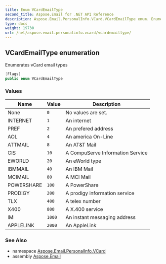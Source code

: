 ```yaml
---
title: Enum VCardEmailType
second_title: Aspose.Email for .NET API Reference
description: Aspose.Email.PersonalInfo.VCard.VCardEmailType enum. Enumerates vCard email types
type: docs
weight: 19730
url: /net/aspose.email.personalinfo.vcard/vcardemailtype/
---
```

## VCardEmailType enumeration

Enumerates vCard email types

```csharp
[Flags]
public enum VCardEmailType
```

### Values

| Name | Value | Description |
| --- | --- | --- |
| None | `0` | No values are set. |
| INTERNET | `1` | An internet |
| PREF | `2` | An prefered address |
| AOL | `4` | An america On-Line |
| ATTMAIL | `8` | An AT&amp;T Mail |
| CIS | `10` | A CompuServe Information Service |
| EWORLD | `20` | An eWorld type |
| IBMMAIL | `40` | An IBM Mail |
| MCIMAIL | `80` | A MCI Mail |
| POWERSHARE | `100` | A PowerShare |
| PRODIGY | `200` | A prodigy information service |
| TLX | `400` | A telex number |
| X400 | `800` | A X.400 service |
| IM | `1000` | An instant messaging address |
| APPLELINK | `2000` | An AppleLink |

### See Also

* namespace [Aspose.Email.PersonalInfo.VCard](../../aspose.email.personalinfo.vcard/)
* assembly [Aspose.Email](../../)


